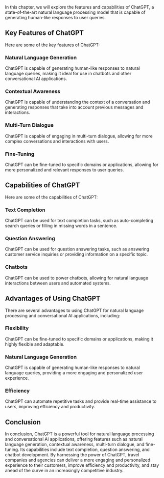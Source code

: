 
In this chapter, we will explore the features and capabilities of ChatGPT, a state-of-the-art natural language processing model that is capable of generating human-like responses to user queries.

Key Features of ChatGPT
-----------------------

Here are some of the key features of ChatGPT:

### Natural Language Generation

ChatGPT is capable of generating human-like responses to natural language queries, making it ideal for use in chatbots and other conversational AI applications.

### Contextual Awareness

ChatGPT is capable of understanding the context of a conversation and generating responses that take into account previous messages and interactions.

### Multi-Turn Dialogue

ChatGPT is capable of engaging in multi-turn dialogue, allowing for more complex conversations and interactions with users.

### Fine-Tuning

ChatGPT can be fine-tuned to specific domains or applications, allowing for more personalized and relevant responses to user queries.

Capabilities of ChatGPT
-----------------------

Here are some of the capabilities of ChatGPT:

### Text Completion

ChatGPT can be used for text completion tasks, such as auto-completing search queries or filling in missing words in a sentence.

### Question Answering

ChatGPT can be used for question answering tasks, such as answering customer service inquiries or providing information on a specific topic.

### Chatbots

ChatGPT can be used to power chatbots, allowing for natural language interactions between users and automated systems.

Advantages of Using ChatGPT
---------------------------

There are several advantages to using ChatGPT for natural language processing and conversational AI applications, including:

### Flexibility

ChatGPT can be fine-tuned to specific domains or applications, making it highly flexible and adaptable.

### Natural Language Generation

ChatGPT is capable of generating human-like responses to natural language queries, providing a more engaging and personalized user experience.

### Efficiency

ChatGPT can automate repetitive tasks and provide real-time assistance to users, improving efficiency and productivity.

Conclusion
----------

In conclusion, ChatGPT is a powerful tool for natural language processing and conversational AI applications, offering features such as natural language generation, contextual awareness, multi-turn dialogue, and fine-tuning. Its capabilities include text completion, question answering, and chatbot development. By harnessing the power of ChatGPT, travel companies and agencies can deliver a more engaging and personalized experience to their customers, improve efficiency and productivity, and stay ahead of the curve in an increasingly competitive industry.

